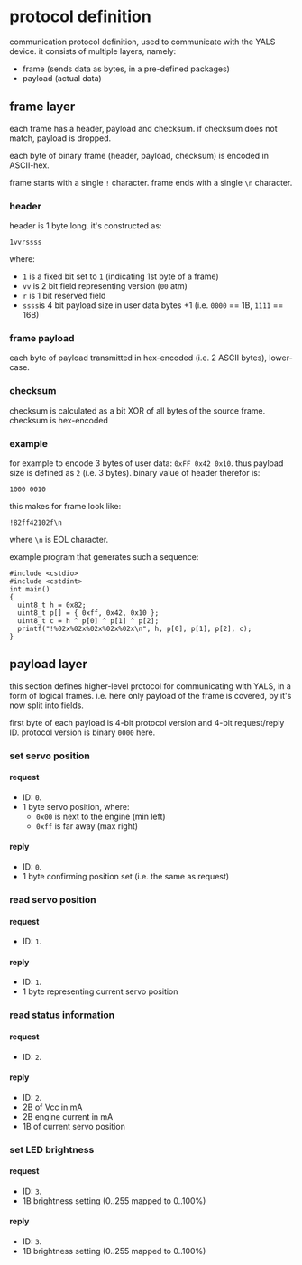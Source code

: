 # protocol definition

communication protocol definition, used to communicate with the YALS device.
it consists of multiple layers, namely:
- frame (sends data as bytes, in a pre-defined packages)
- payload (actual data)


## frame layer

each frame has a header, payload and checksum.
if checksum does not match, payload is dropped.

each byte of binary frame (header, payload, checksum) is encoded in ASCII-hex.

frame starts with a single `!` character.
frame ends with a single `\n` character.


### header

header is 1 byte long.
it's constructed as:
```
1vvrssss
```
where:
* `1` is a fixed bit set to `1` (indicating 1st byte of a frame)
* `vv` is 2 bit field representing version (`00` atm)
* `r` is 1 bit reserved field
* `ssss`is 4 bit payload size in user data bytes +1 (i.e. `0000` == 1B, `1111` == 16B)


### frame payload

each byte of payload transmitted in hex-encoded (i.e. 2 ASCII bytes), lower-case.


### checksum

checksum is calculated as a bit XOR of all bytes of the source frame.
checksum is hex-encoded


### example
for example to encode 3 bytes of user data: `0xFF 0x42 0x10`.
thus payload size is defined as `2` (i.e. 3 bytes).
binary value of header therefor is:
```
1000 0010
```
this makes for frame look like:
```
!82ff42102f\n
```
where `\n` is EOL character.

example program that generates such a sequence:
```
#include <cstdio>
#include <cstdint>
int main()
{
  uint8_t h = 0x82;
  uint8_t p[] = { 0xff, 0x42, 0x10 };
  uint8_t c = h ^ p[0] ^ p[1] ^ p[2];
  printf("!%02x%02x%02x%02x%02x\n", h, p[0], p[1], p[2], c);
}
```


## payload layer

this section defines higher-level protocol for communicating with YALS, in a form of logical frames.
i.e. here only payload of the frame is covered, by it's now split into fields.

first byte of each payload is 4-bit protocol version and 4-bit request/reply ID.
protocol version is binary `0000` here.

### set servo position
#### request
* ID: `0`.
* 1 byte servo position, where:
  * `0x00` is next to the engine (min left)
  * `0xff` is far away (max right)
#### reply
* ID: `0`.
* 1 byte confirming position set (i.e. the same as request)

### read servo position
#### request
* ID: `1`.
#### reply
* ID: `1`.
* 1 byte representing current servo position

### read status information
#### request
* ID: `2`.
#### reply
* ID: `2`.
* 2B of Vcc in mA
* 2B engine current in mA
* 1B of current servo position


### set LED brightness
#### request
* ID: `3`.
* 1B brightness setting (0..255 mapped to 0..100%)
#### reply
* ID: `3`.
* 1B brightness setting (0..255 mapped to 0..100%)
